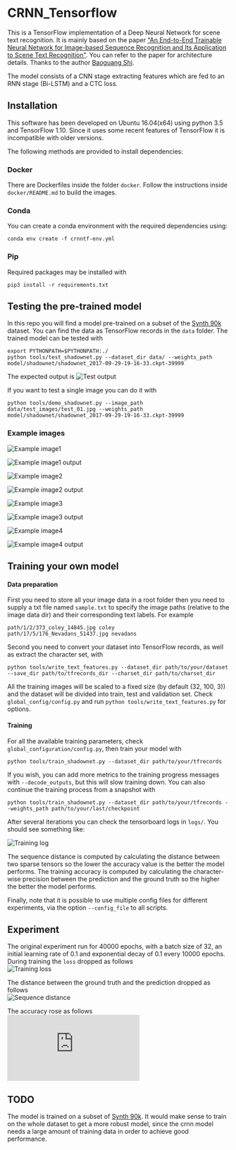 # CRNN_Tensorflow
This is a TensorFlow implementation of a Deep Neural Network for scene text recognition. It is  mainly based on the paper 
["An End-to-End Trainable Neural Network for Image-based Sequence Recognition and Its Application to Scene Text Recognition"](http://arxiv.org/abs/1507.05717). 
You can refer to the paper for architecture details. Thanks to the author [Baoguang Shi](https://github.com/bgshih).
  
The model consists of a CNN stage extracting features which are fed to an RNN stage (Bi-LSTM) and a CTC loss.

## Installation

This software has been developed on Ubuntu 16.04(x64) using python 3.5 and TensorFlow 1.10. Since it uses some recent
features of TensorFlow it is incompatible with older versions.

The following methods are provided to install dependencies:

### Docker

There are Dockerfiles inside the folder `docker`. Follow the instructions inside `docker/README.md` to build the images.

### Conda

You can create a conda environment with the required dependencies using: 

```
conda env create -f crnntf-env.yml
```

### Pip

Required packages may be installed with

```
pip3 install -r requirements.txt
```

## Testing the pre-trained model
In this repo you will find a model pre-trained on a subset of the [Synth 90k](http://www.robots.ox.ac.uk/~vgg/data/text/)
dataset. You can find the data as TensorFlow records in the `data` folder. The trained model can be tested with

```
export PYTHONPATH=$PYTHONPATH:./
python tools/test_shadownet.py --dataset_dir data/ --weights_path model/shadownet/shadownet_2017-09-29-19-16-33.ckpt-39999
```

The expected output is
![Test output](https://github.com/TJCVRS/CRNN_Tensorflow/blob/master/data/images/test_output.png)

If you want to test a single image you can do it with
```
python tools/demo_shadownet.py --image_path data/test_images/test_01.jpg --weights_path model/shadownet/shadownet_2017-09-29-19-16-33.ckpt-39999
```

### Example images
 
![Example image1](https://github.com/TJCVRS/CRNN_Tensorflow/blob/master/data/images/text_example_image1.png)  

![Example image1 output](https://github.com/TJCVRS/CRNN_Tensorflow/blob/master/data/images/test_example_image1_output.png)  

![Example image2](https://github.com/TJCVRS/CRNN_Tensorflow/blob/master/data/images/test_example_image2.png)  

![Example image2 output](https://github.com/TJCVRS/CRNN_Tensorflow/blob/master/data/images/test_example_image2_output.png) 

![Example image3](https://github.com/TJCVRS/CRNN_Tensorflow/blob/chinese_version_debug/data/images/demo_chinese.png)  

![Example image3 output](https://github.com/TJCVRS/CRNN_Tensorflow/blob/chinese_version_debug/data/images/demo_chinese_output.png)

![Example image4](https://github.com/TJCVRS/CRNN_Tensorflow/blob/chinese_version_debug/data/images/dmeo_chinese_2.png)  

![Example image4 output](https://github.com/TJCVRS/CRNN_Tensorflow/blob/chinese_version_debug/data/images/demo_chinese_2_ouput.png)

## Training your own model
#### Data preparation
First you need to store all your image data in a root folder then you need to supply a txt file named `sample.txt` to
specify the image paths (relative to the image data dir) and their corresponding text labels. For example

```
path/1/2/373_coley_14845.jpg coley
path/17/5/176_Nevadans_51437.jpg nevadans
```

Second you need to convert your dataset into TensorFlow records, as well as extract the character set, with

```
python tools/write_text_features.py --dataset_dir path/to/your/dataset --save_dir path/to/tfrecords_dir --charset_dir path/to/charset_dir
```

All the training images will be scaled to a fixed size (by default (32, 100, 3)) and the dataset will be divided into
train, test and validation set. Check `global_config/config.py` and run `python tools/write_text_features.py` for options.

#### Training

For all the available training parameters, check `global_configuration/config.py`, then train your model with

```
python tools/train_shadownet.py --dataset_dir path/to/your/tfrecords
```

If you wish, you can add more metrics to the training progress messages with `--decode_outputs`, but this will slow
training down. You can also continue the training process from a snapshot with

```
python tools/train_shadownet.py --dataset_dir path/to/your/tfrecords --weights_path path/to/your/last/checkpoint
```

After several iterations you can check the tensorboard logs in `logs/`. You should see something like:

![Training log](https://github.com/TJCVRS/CRNN_Tensorflow/blob/master/data/images/train_log.png)

The sequence distance is computed by calculating the distance between two sparse tensors so the lower the accuracy value
is the better the model performs. The training accuracy is computed by calculating the character-wise precision between
the prediction and the ground truth so the higher the better the model performs.

Finally, note that it is possible to use multiple config files for different experiments, via the option `--config_file`
to all scripts.


## Experiment

The original experiment run for 40000 epochs, with a batch size of 32, an initial learning rate of 0.1 and exponential
decay of 0.1 every 10000 epochs. During training the `loss` dropped as follows  
![Training loss](https://github.com/TJCVRS/CRNN_Tensorflow/blob/master/data/images/train_loss.png)

The distance between the ground truth and the prediction dropped as follows  
![Sequence distance](https://github.com/TJCVRS/CRNN_Tensorflow/blob/master/data/images/seq_distance.png)

The accuracy rose as follows  
![Training accuracy](https://github.com/TJCVRS/CRNN_Tensorflow/blob/master/data/images/training_accuracy.md)

## TODO
The model is trained on a subset of [Synth 90k](http://www.robots.ox.ac.uk/~vgg/data/text/). It would make sense to
train on the whole dataset to get a more robust model, since the crnn model needs a large amount of training data in
order to achieve good performance.
